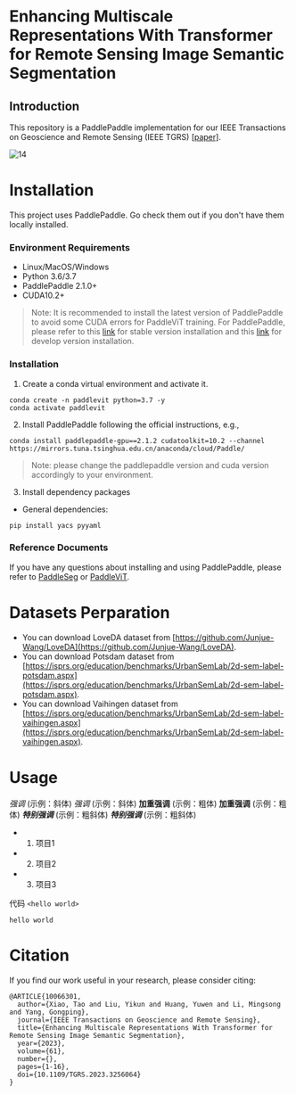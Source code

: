 # Enhancing Multiscale Representations With Transformer for Remote Sensing Image Semantic Segmentation

## Introduction

This repository is a PaddlePaddle implementation for our IEEE Transactions on Geoscience and Remote Sensing (IEEE TGRS) [[paper]](https://ieeexplore.ieee.org/document/10066301).


![14](https://user-images.githubusercontent.com/40911688/229135665-8b2e32e1-1880-48b2-a6eb-c60d0ef76905.png)

# Installation
This project uses PaddlePaddle. Go check them out if you don't have them locally installed.

### Environment Requirements
* Linux/MacOS/Windows  
* Python 3.6/3.7 
* PaddlePaddle 2.1.0+
* CUDA10.2+

> Note: It is recommended to install the latest version of PaddlePaddle to avoid some CUDA errors for PaddleViT training. For PaddlePaddle, please refer to this [link](https://www.paddlepaddle.org.cn/install/quick?docurl=/documentation/docs/zh/develop/install/pip/linux-pip.html) for stable version installation and this [link](https://www.paddlepaddle.org.cn/install/quick?docurl=/documentation/docs/zh/develop/install/pip/linux-pip.html#gpu) for develop version installation.

### Installation
1. Create a conda virtual environment and activate it.
```
conda create -n paddlevit python=3.7 -y
conda activate paddlevit
```
2. Install PaddlePaddle following the official instructions, e.g.,
```
conda install paddlepaddle-gpu==2.1.2 cudatoolkit=10.2 --channel https://mirrors.tuna.tsinghua.edu.cn/anaconda/cloud/Paddle/
```
> Note: please change the paddlepaddle version and cuda version accordingly to your environment.
3. Install dependency packages
  * General dependencies:
  ```
  pip install yacs pyyaml
  ```
### Reference Documents
If you have any questions about installing and using PaddlePaddle, please refer to [PaddleSeg](https://github.com/PaddlePaddle/PaddleSeg) or [PaddleViT](https://github.com/BR-IDL/PaddleViT).

# Datasets Perparation
* You can download LoveDA dataset from [https://github.com/Junjue-Wang/LoveDA](https://github.com/Junjue-Wang/LoveDA).
* You can download Potsdam dataset from [https://isprs.org/education/benchmarks/UrbanSemLab/2d-sem-label-potsdam.aspx](https://isprs.org/education/benchmarks/UrbanSemLab/2d-sem-label-potsdam.aspx).
* You can download Vaihingen dataset from [https://isprs.org/education/benchmarks/UrbanSemLab/2d-sem-label-vaihingen.aspx](https://isprs.org/education/benchmarks/UrbanSemLab/2d-sem-label-vaihingen.aspx).


# Usage



*强调*  (示例：斜体)
 _强调_  (示例：斜体)
**加重强调**  (示例：粗体)
 __加重强调__ (示例：粗体)
***特别强调*** (示例：粗斜体)
___特别强调___  (示例：粗斜体)

* 1. 项目1  
* 2. 项目2  
* 3. 项目3  

代码
`<hello world>`  

`hello world`  

# Citation
If you find our work useful in your research, please consider citing:
```
@ARTICLE{10066301,
  author={Xiao, Tao and Liu, Yikun and Huang, Yuwen and Li, Mingsong and Yang, Gongping},
  journal={IEEE Transactions on Geoscience and Remote Sensing}, 
  title={Enhancing Multiscale Representations With Transformer for Remote Sensing Image Semantic Segmentation}, 
  year={2023},
  volume={61},
  number={},
  pages={1-16},
  doi={10.1109/TGRS.2023.3256064}
}
```

